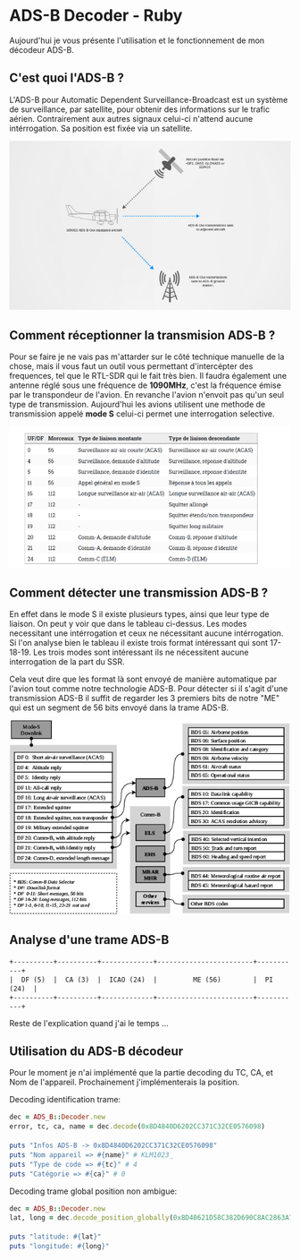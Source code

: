 # ADS-B Decoder - Ruby

Aujourd'hui je vous présente l'utilisation et le fonctionnement de mon décodeur ADS-B.

## C'est quoi l'ADS-B ?

L'ADS-B pour Automatic Dependent Surveillance-Broadcast est un système de surveillance, par satellite, pour obtenir des informations sur le trafic aérien. Contrairement aux autres signaux celui-ci n'attend aucune intérrogation. Sa position est fixée via un satellite.

![](explained.jpg)

## Comment réceptionner la transmision ADS-B ?

Pour se faire je ne vais pas m'attarder sur le côté technique manuelle de la chose, mais il vous faut un outil vous permettant d'intercépter des frequences, tel que le RTL-SDR qui le fait très bien. Il faudra également une antenne réglé sous une fréquence de <b>1090MHz</b>, c'est la fréquence émise par le transpondeur de l'avion. En revanche l'avion n'envoit pas qu'un seul type de transmission. Aujourd'hui les avions utilisent une methode de transmission appelé <b>mode S</b> celui-ci permet une interrogation selective. 

![](modes.png)

## Comment détecter une transmission ADS-B ?

En effet dans le mode S il existe plusieurs types, ainsi que leur type de liaison. On peut y voir que dans le tableau ci-dessus. Les modes necessitant une intérrogation et ceux ne nécessitant aucune intérrogation. Si l'on analyse bien le tableau il existe trois format intéressant qui sont 17-18-19.
Les trois modes sont intéressant ils ne nécessitent aucune interrogation de la part du SSR.

Cela veut dire que les format là sont envoyé de manière automatique par l'avion tout comme notre technologie ADS-B. Pour détecter si il s'agit d'une transmission ADS-B il suffit de regarder les 3 premiers bits de notre "ME" qui est un segment de 56 bits envoyé dans la trame ADS-B.

![](adsbmode.png)

## Analyse d'une trame ADS-B

```
+----------+----------+-------------+------------------------+-----------+
|  DF (5)  |  CA (3)  |  ICAO (24)  |         ME (56)        |  PI (24)  |
+----------+----------+-------------+------------------------+-----------+
```

Reste de l'explication quand j'ai le temps ...

## Utilisation du ADS-B décodeur

Pour le moment je n'ai implémenté que la partie decoding du TC, CA, et Nom de l'appareil. Prochainement j'implémenterais la position.

Decoding identification trame:

```ruby
dec = ADS_B::Decoder.new
error, tc, ca, name = dec.decode(0x8D4840D6202CC371C32CE0576098)

puts "Infos ADS-B -> 0x8D4840D6202CC371C32CE0576098"
puts "Nom appareil => #{name}" # KLM1023_
puts "Type de code => #{tc}" # 4
puts "Catégorie => #{ca}" # 0
```

Decoding trame global position non ambigue:

```ruby
dec = ADS_B::Decoder.new
lat, long = dec.decode_position_globally(0x8D40621D58C382D690C8AC2863A7, 0x8D40621D58C386435CC412692AD6)

puts "latitude: #{lat}"
puts "longitude: #{long}"
```
